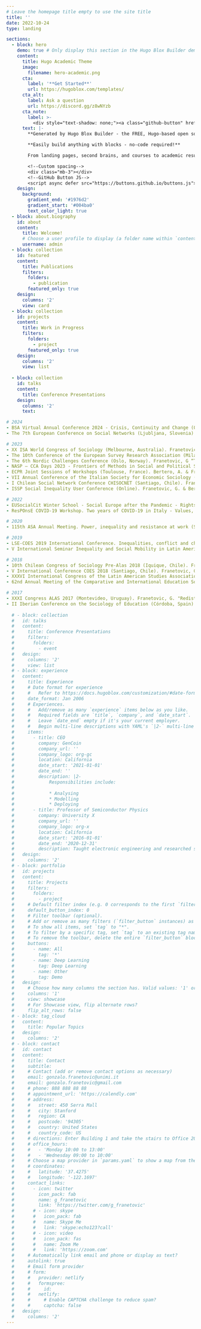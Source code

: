 ```yaml
---
# Leave the homepage title empty to use the site title
title: ''
date: 2022-10-24
type: landing

sections:
  - block: hero
    demo: true # Only display this section in the Hugo Blox Builder demo site
    content:
      title: Hugo Academic Theme
      image:
        filename: hero-academic.png
      cta:
        label: '**Get Started**'
        url: https://hugoblox.com/templates/
      cta_alt:
        label: Ask a question
        url: https://discord.gg/z8wNYzb
      cta_note:
        label: >-
          <div style="text-shadow: none;"><a class="github-button" href="https://github.com/HugoBlox/hugo-blox-builder" data-icon="octicon-star" data-size="large" data-show-count="true" aria-label="Star">Star Hugo Blox Builder</a></div><div style="text-shadow: none;"><a class="github-button" href="https://github.com/HugoBlox/theme-academic-cv" data-icon="octicon-star" data-size="large" data-show-count="true" aria-label="Star">Star the Academic template</a></div>
      text: |-
        **Generated by Hugo Blox Builder - the FREE, Hugo-based open source website builder trusted by 500,000+ sites.**

        **Easily build anything with blocks - no-code required!**

        From landing pages, second brains, and courses to academic resumés, conferences, and tech blogs.

        <!--Custom spacing-->
        <div class="mb-3"></div>
        <!--GitHub Button JS-->
        <script async defer src="https://buttons.github.io/buttons.js"></script>
    design:
      background:
        gradient_end: '#1976d2'
        gradient_start: '#004ba0'
        text_color_light: true
  - block: about.biography
    id: about
    content:
      title: Welcome!
      # Choose a user profile to display (a folder name within `content/authors/`)
      username: admin
  - block: collection
    id: featured
    content:
      title: Publications
      filters:
        folders:
          - publication
        featured_only: true
    design:
      columns: '2'
      view: card
  - block: collection
    id: projects
    content:
      title: Work in Progress
      filters:
        folders:
          - project
        featured_only: true
    design:
      columns: '2'
      view: list
      
  - block: collection
    id: talks
    content:
      title: Conference Presentations
    design:
      columns: '2'
      text: 

# 2024
- BSA Virtual Annual Conference 2024 - Crisis, Continuity and Change (Online). Franetovic, G. “Breaking Boundaries - Unraveling the Impact of Socioeconomic Heterogeneity on Attitudes towards Inequality in Contemporary Societies”.
- The 7th European Conference on Social Networks (Ljubljana, Slovenia). Franetovic, G. & Bertero, A. “Modelling, estimating, simulating - formalizing attitudes towards inequality as a complex network”.

# 2023
- XX ISA World Congress of Sociology (Melbourne, Australia). Franetovic, G. “Preferences for Income Redistribution in Unequal Contexts - Changes in Latin America between 2008 and 2018”.
- The 10th Conference of the European Survey Research Association (Milan, Italy). Franetovic, G. “Experiencing heterogeneity - socioeconomic diversity in everyday interactions and attitudes towards inequality across contemporary societies” | Franetovic, G. & Bertero, A. “Overcoming the structuralist/individualist dichotomy - Inequality beliefs from a new network and comparative perspective” | Guglielmi, S. & Franetovic, G. “EU solidarity in troubling times - does cultural cleavage matter?”
- The 6th Nordic Challenges Conference (Oslo, Norway). Franetovic, G “The citizen foundation of the welfare state - Attitudes towards inequality across Nordic societies”.
- NASP – CCA Days 2023 - Frontiers of Methods in Social and Political Science (Turin, Italy). Franetovic, G. & Bertero, A. “Modelling, estimating, simulating - formalizing attitudes towards inequality as a complex network”.
- ECPR Joint Sessions of Workshops (Toulouse, France). Bertero, A. & Franetovic, G. “Modelling, estimating, simulating - formalizing attitudes towards inequality as a complex network”.
- VII Annual Conference of the Italian Society for Economic Sociology (SISEC) (Brescia, Italy). Bertero, A. & Franetovic, G. “Modelling, estimating, simulating - formalizing attitudes towards inequality as a complex network”.
- I Chilean Social Network Conference CHISOCNET (Santiago, Chile). Franetovic, G. & Bertero, A. “¿Cómo las personas entienden la desigualdad en Chile? Un estudio de actitudes mediante análisis de redes”.
- ISSP Social Inequality User Conference (Online). Franetovic, G. & Bertero, A. “Overcoming the structuralist/individualist dichotomy - Inequality beliefs from a new network and comparative perspective”.

# 2022
- EUSocialCit Winter School - Social Europe after the Pandemic - Rights and Policies (Milan, Italy). Franetovic, G. “Contextual distributive preferences - The role of the COVID-19 pandemic on individual beliefs towards inequality and welfare in Italy”.
- ResPOnsE COVID-19 Workshop. Two years of COVID-19 in Italy - Values, attitudes, and behaviours in the pandemic period 2020-21 (Milan, Italy). Franetovic, G. “Contextual distributive preferences - The role of the COVID-19 pandemic on individual beliefs towards inequality and welfare in Italy”. | Bertero, A., Franetovic, G., Moroni, M. & Saccomanno, P. “Trust in science and risk perception - studying the adoption of anti-contagion behaviors in Italy during the COVID-19 pandemic”.

# 2020
- 115th ASA Annual Meeting. Power, inequality and resistance at work (San Francisco, USA - accepted). Mackenna, B. & Franetovic, G. “The Ties that Bind? Social Diversity, Interclass Contact, and Pro-Social Attitudes”.

# 2019
- LSE-COES 2019 International Conference. Inequalities, conflict and change - perspectives and cases from Latin America (London, England). Franetovic, G. & Castillo, J.C. “Preferences for redistribution, income and inequality in Latin America - an unresolved relation”.
- V International Seminar Inequality and Social Mobility in Latin America (Santiago, Chile). Franetovic, G. & Castillo, J.C. “Redistributive preferences in unequal contexts. Changes in Latin America between 2008 and 2014”.

# 2018
- 10th Chilean Congress of Sociology Pre-Alas 2018 (Iquique, Chile). Franetovic, G. "Inequality and individual preferences - trends and determinants of the redistribution agreement in Chile". | Franetovic, G. “Less legitimate systems, less active citizens? Systemic trust and participation in protests within Chile and Latin America”.
- V International Conference COES 2018 (Santiago, Chile). Franetovic, G. & Palma, J. "Neoliberal policies and income concentration - a longitudinal and comparative analysis in a Latin American context". Round table "Income concentration - causes and impact on inequality".
- XXXVI International Congress of the Latin American Studies Association (LASA) (Barcelona, Spain – accepted). Franetovic, G. “Economic inequality and preferences for redistribution in Latin America - an unresolved relationship”.
- 62nd Annual Meeting of the Comparative and International Education Society (CIES) (Mexico City, Mexico). Villalobos, C., Quaresma, M.L. & Franetovic, G. "Mapping the elite in the university space. A quantitative-multidimensional analysis of the Chilean case.".

# 2017
- XXXI Congress ALAS 2017 (Montevideo, Uruguay). Franetovic, G. "Redistributive preferences in Latin America - longitudinal and critical evidence of self-interest" in Castillo, J.C., Atria, J., Castro, F. & Franetovic, G. "Perceptions and legitimation of inequality - merit and institutions". | Villalobos, C., Quaresma, M.L. & Franetovic, G. "The production and reproduction of the Chilean university elite - portraits and profiles of institutions and students".
- II Iberian Conference on the Sociology of Education (Córdoba, Spain). Quaresma, M.L., Villalobos, C & Franetovic, G. "The Chilean university elite and the processes of social reproduction - characterization of school institutions and students."
  
  # - block: collection
  #   id: talks
  #   content:
  #     title: Conference Presentations
  #     filters:
  #       folders:
  #         - event
  #   design:
  #     columns: '2'
  #     view: list
  # - block: experience
  #   content:
  #     title: Experience
  #     # Date format for experience
  #     #   Refer to https://docs.hugoblox.com/customization/#date-format
  #     date_format: Jan 2006
  #     # Experiences.
  #     #   Add/remove as many `experience` items below as you like.
  #     #   Required fields are `title`, `company`, and `date_start`.
  #     #   Leave `date_end` empty if it's your current employer.
  #     #   Begin multi-line descriptions with YAML's `|2-` multi-line prefix.
  #     items:
  #       - title: CEO
  #         company: GenCoin
  #         company_url: ''
  #         company_logo: org-gc
  #         location: California
  #         date_start: '2021-01-01'
  #         date_end: ''
  #         description: |2-
  #             Responsibilities include:
  # 
  #             * Analysing
  #             * Modelling
  #             * Deploying
  #       - title: Professor of Semiconductor Physics
  #         company: University X
  #         company_url: ''
  #         company_logo: org-x
  #         location: California
  #         date_start: '2016-01-01'
  #         date_end: '2020-12-31'
  #         description: Taught electronic engineering and researched semiconductor physics.
  #   design:
  #     columns: '2'
  # - block: portfolio
  #   id: projects
  #   content:
  #     title: Projects
  #     filters:
  #       folders:
  #         - project
  #     # Default filter index (e.g. 0 corresponds to the first `filter_button` instance below).
  #     default_button_index: 0
  #     # Filter toolbar (optional).
  #     # Add or remove as many filters (`filter_button` instances) as you like.
  #     # To show all items, set `tag` to "*".
  #     # To filter by a specific tag, set `tag` to an existing tag name.
  #     # To remove the toolbar, delete the entire `filter_button` block.
  #     buttons:
  #       - name: All
  #         tag: '*'
  #       - name: Deep Learning
  #         tag: Deep Learning
  #       - name: Other
  #         tag: Demo
  #   design:
  #     # Choose how many columns the section has. Valid values: '1' or '2'.
  #     columns: '1'
  #     view: showcase
  #     # For Showcase view, flip alternate rows?
  #     flip_alt_rows: false
  # - block: tag_cloud
  #   content:
  #     title: Popular Topics
  #   design:
  #     columns: '2'
  # - block: contact
  #   id: contact
  #   content:
  #     title: Contact
  #     subtitle:
  #     # Contact (add or remove contact options as necessary)
  #     email: gonzalo.franetovic@unimi.it
  #     email: gonzalo.franetovic@gmail.com
  #     # phone: 888 888 88 88
  #     # appointment_url: 'https://calendly.com'
  #     # address:
  #     #   street: 450 Serra Mall
  #     #   city: Stanford
  #     #   region: CA
  #     #   postcode: '94305'
  #     #   country: United States
  #     #   country_code: US
  #     # directions: Enter Building 1 and take the stairs to Office 200 on Floor 2
  #     # office_hours:
  #     #   - 'Monday 10:00 to 13:00'
  #     #   - 'Wednesday 09:00 to 10:00'
  #     # Choose a map provider in `params.yaml` to show a map from these coordinates
  #     # coordinates:
  #     #   latitude: '37.4275'
  #     #   longitude: '-122.1697'  
  #     contact_links:
  #       - icon: twitter
  #         icon_pack: fab
  #         name: g_franetovic
  #         link: 'https://twitter.com/g_franetovic'
  #       # - icon: skype
  #       #   icon_pack: fab
  #       #   name: Skype Me
  #       #   link: 'skype:echo123?call'
  #       # - icon: video
  #       #   icon_pack: fas
  #       #   name: Zoom Me
  #       #   link: 'https://zoom.com'
  #     # Automatically link email and phone or display as text?
  #     autolink: true
  #     # Email form provider
  #     # form:
  #     #   provider: netlify
  #     #   formspree:
  #     #     id:
  #     #   netlify:
  #     #     # Enable CAPTCHA challenge to reduce spam?
  #     #     captcha: false
  #   design:
  #     columns: '2'
---
```

